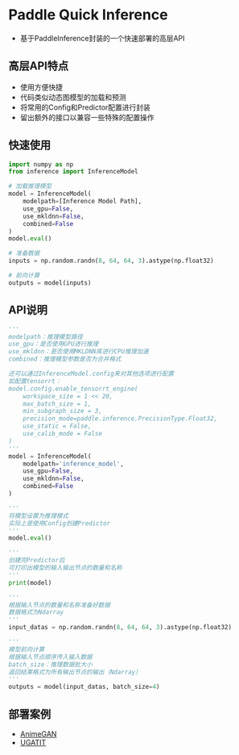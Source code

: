 # Paddle Quick Inference
* 基于PaddleInference封装的一个快速部署的高层API

## 高层API特点
* 使用方便快捷
* 代码类似动态图模型的加载和预测
* 将常用的Config和Predictor配置进行封装
* 留出额外的接口以兼容一些特殊的配置操作

## 快速使用
```python
import numpy as np
from inference import InferenceModel

# 加载推理模型
model = InferenceModel(
    modelpath=[Inference Model Path], 
    use_gpu=False,
    use_mkldnn=False,
    combined=False
)
model.eval()

# 准备数据
inputs = np.random.randn(8, 64, 64, 3).astype(np.float32)

# 前向计算
outputs = model(inputs)
```

## API说明
```python
'''
modelpath：推理模型路径
use_gpu：是否使用GPU进行推理
use_mkldnn：是否使用MKLDNN库进行CPU推理加速
combined：推理模型参数是否为合并格式

还可以通过InferenceModel.config来对其他选项进行配置
如配置tensorrt：
model.config.enable_tensorrt_engine(
    workspace_size = 1 << 20, 
    max_batch_size = 1, 
    min_subgraph_size = 3, 
    precision_mode=paddle.inference.PrecisionType.Float32, 
    use_static = False, 
    use_calib_mode = False
)
'''
model = InferenceModel(
    modelpath='inference_model', 
    use_gpu=False,
    use_mkldnn=False,
    combined=False
)

'''
将模型设置为推理模式
实际上是使用Config创建Predictor
'''
model.eval()

'''
创建完Predictor后
可打印出模型的输入输出节点的数量和名称
'''
print(model)

'''
根据输入节点的数量和名称准备好数据
数据格式为Ndarray
'''
input_datas = np.random.randn(8, 64, 64, 3).astype(np.float32)

'''
模型前向计算
根据输入节点顺序传入输入数据
batch_size：推理数据批大小
返回结果格式为所有输出节点的输出（Ndarray）
'''
outputs = model(input_datas, batch_size=4)
```

## 部署案例
* [AnimeGAN](./examples/AnimeGAN)
* [UGATIT](./examples/UGATIT)
